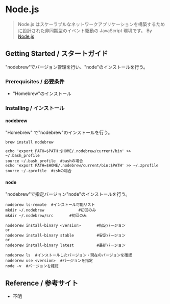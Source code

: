 # Node.js

>  Node.js はスケーラブルなネットワークアプリケーションを構築するために設計された非同期型のイベント駆動の JavaScript 環境です。  By [Node.js](https://nodejs.org/ja/about/)

## Getting Started / スタートガイド

"nodebrew"でバージョン管理を行い、"node"のインストールを行う。

### Prerequisites / 必要条件

- "Homebrew"のインストール

### Installing / インストール

#### nodebrew

"Homebrew" で"nodebrew"のインストールを行う。

```
brew install nodebrew

echo 'export PATH=$PATH:$HOME/.nodebrew/current/bin' >> ~/.bash_profile
source ~/.bash_profile  #bashの場合
echo 'export PATH=$HOME/.nodebrew/current/bin:$PATH' >> ~/.zprofile
source ~/.zprofile  #zshの場合
```

#### node

"nodebrew"で指定バージョン"node"のインストールを行う。

```
nodebrew ls-remote  #インストール可能リスト
mkdir ~/.nodebrew				#初回のみ
mkdir ~/.nodebrew/src		#初回のみ

nodebrew install-binary <version>		#指定バージョン
or  
nodebrew install-binary stable			#安定バージョン
or
nodebrew install-binary latest			#最新バージョン

nodebrew ls  #インストールしたバージョン・現在のバージョンを確認
nodebrew use <version>  #バージョンを指定
node -v  #バージョンを確認
```



## Reference / 参考サイト

- 不明